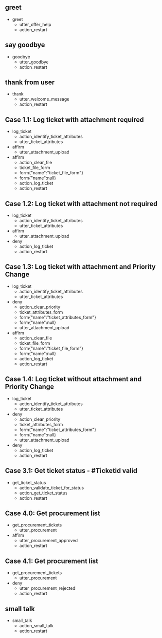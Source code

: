 ## greet
* greet
  - utter_offer_help
  - action_restart

## say goodbye
* goodbye
  - utter_goodbye
  - action_restart

## thank from user
* thank
  - utter_welcome_message
  - action_restart

## Case 1.1: Log ticket with attachment required 
* log_ticket
  - action_identify_ticket_attributes
  - utter_ticket_attributes
* affirm
  - utter_attachment_upload
* affirm
  - action_clear_file
  - ticket_file_form
  - form{"name":"ticket_file_form"}
  - form{"name":null}
  - action_log_ticket
  - action_restart

## Case 1.2: Log ticket with attachment not required 
* log_ticket
  - action_identify_ticket_attributes
  - utter_ticket_attributes
* affirm
  - utter_attachment_upload
* deny
  - action_log_ticket
  - action_restart

## Case 1.3: Log ticket with attachment and Priority Change
* log_ticket
  - action_identify_ticket_attributes
  - utter_ticket_attributes
* deny
  - action_clear_priority
  - ticket_attributes_form
  - form{"name":"ticket_attributes_form"}
  - form{"name":null}
  - utter_attachment_upload
* affirm
  - action_clear_file
  - ticket_file_form
  - form{"name":"ticket_file_form"}
  - form{"name":null}
  - action_log_ticket
  - action_restart

## Case 1.4: Log ticket without attachment and Priority Change
* log_ticket
  - action_identify_ticket_attributes
  - utter_ticket_attributes
* deny
  - action_clear_priority
  - ticket_attributes_form
  - form{"name":"ticket_attributes_form"}
  - form{"name":null}
  - utter_attachment_upload
* deny
  - action_log_ticket
  - action_restart

## Case 3.1: Get ticket status - #Ticketid valid  
* get_ticket_status
  - action_validate_ticket_for_status
  - action_get_ticket_status
  - action_restart

## Case 4.0: Get procurement list  
* get_procurement_tickets
  - utter_procurement
* affirm 
  - utter_procurement_approved
  - action_restart

## Case 4.1: Get procurement list  
* get_procurement_tickets
  - utter_procurement
* deny 
  - utter_procurement_rejected
  - action_restart

## small talk
* small_talk
  - action_small_talk
  - action_restart